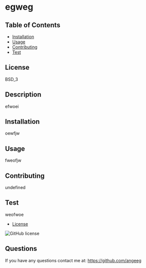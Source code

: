 # egweg
## Table of Contents
* [Installation](#installation)
* [Usage](#usage)
* [Contributing](#contributing)
* [Test](#test)
## License 
BSD_3
## Description 
efwoei
## Installation 
oewfjw
## Usage 
fweofjw
## Contributing
undefined
## Test 
weofwoe
* [License](#license)

![GitHub license](https://img.shields.io/badge/license-BSD_3-blue.svg)
## Questions
If you have any questions contact me at: https://github.com/angeeg

